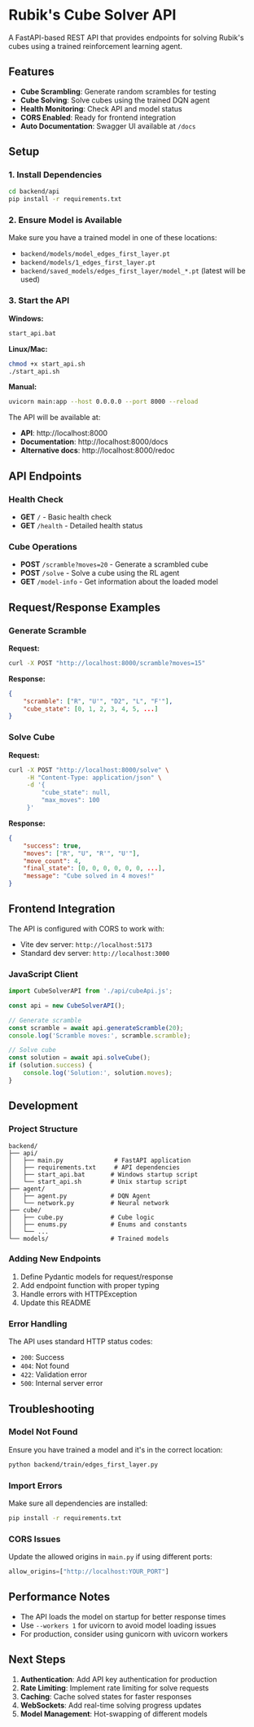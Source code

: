 # Rubik's Cube Solver API

A FastAPI-based REST API that provides endpoints for solving Rubik's cubes using a trained reinforcement learning agent.

## Features

- **Cube Scrambling**: Generate random scrambles for testing
- **Cube Solving**: Solve cubes using the trained DQN agent
- **Health Monitoring**: Check API and model status
- **CORS Enabled**: Ready for frontend integration
- **Auto Documentation**: Swagger UI available at `/docs`

## Setup

### 1. Install Dependencies

```bash
cd backend/api
pip install -r requirements.txt
```

### 2. Ensure Model is Available

Make sure you have a trained model in one of these locations:
- `backend/models/model_edges_first_layer.pt`
- `backend/models/1_edges_first_layer.pt`
- `backend/saved_models/edges_first_layer/model_*.pt` (latest will be used)

### 3. Start the API

**Windows:**
```bash
start_api.bat
```

**Linux/Mac:**
```bash
chmod +x start_api.sh
./start_api.sh
```

**Manual:**
```bash
uvicorn main:app --host 0.0.0.0 --port 8000 --reload
```

The API will be available at:
- **API**: http://localhost:8000
- **Documentation**: http://localhost:8000/docs
- **Alternative docs**: http://localhost:8000/redoc

## API Endpoints

### Health Check
- **GET** `/` - Basic health check
- **GET** `/health` - Detailed health status

### Cube Operations
- **POST** `/scramble?moves=20` - Generate a scrambled cube
- **POST** `/solve` - Solve a cube using the RL agent
- **GET** `/model-info` - Get information about the loaded model

## Request/Response Examples

### Generate Scramble

**Request:**
```bash
curl -X POST "http://localhost:8000/scramble?moves=15"
```

**Response:**
```json
{
    "scramble": ["R", "U'", "D2", "L", "F'"],
    "cube_state": [0, 1, 2, 3, 4, 5, ...]
}
```

### Solve Cube

**Request:**
```bash
curl -X POST "http://localhost:8000/solve" \
     -H "Content-Type: application/json" \
     -d '{
         "cube_state": null,
         "max_moves": 100
     }'
```

**Response:**
```json
{
    "success": true,
    "moves": ["R", "U", "R'", "U'"],
    "move_count": 4,
    "final_state": [0, 0, 0, 0, 0, 0, ...],
    "message": "Cube solved in 4 moves!"
}
```

## Frontend Integration

The API is configured with CORS to work with:
- Vite dev server: `http://localhost:5173`
- Standard dev server: `http://localhost:3000`

### JavaScript Client

```javascript
import CubeSolverAPI from './api/cubeApi.js';

const api = new CubeSolverAPI();

// Generate scramble
const scramble = await api.generateScramble(20);
console.log('Scramble moves:', scramble.scramble);

// Solve cube
const solution = await api.solveCube();
if (solution.success) {
    console.log('Solution:', solution.moves);
}
```

## Development

### Project Structure

```
backend/
├── api/
│   ├── main.py              # FastAPI application
│   ├── requirements.txt     # API dependencies
│   ├── start_api.bat       # Windows startup script
│   └── start_api.sh        # Unix startup script
├── agent/
│   ├── agent.py            # DQN Agent
│   └── network.py          # Neural network
├── cube/
│   ├── cube.py             # Cube logic
│   ├── enums.py            # Enums and constants
│   └── ...
└── models/                 # Trained models
```

### Adding New Endpoints

1. Define Pydantic models for request/response
2. Add endpoint function with proper typing
3. Handle errors with HTTPException
4. Update this README

### Error Handling

The API uses standard HTTP status codes:
- `200`: Success
- `404`: Not found
- `422`: Validation error
- `500`: Internal server error

## Troubleshooting

### Model Not Found
Ensure you have trained a model and it's in the correct location:
```bash
python backend/train/edges_first_layer.py
```

### Import Errors
Make sure all dependencies are installed:
```bash
pip install -r requirements.txt
```

### CORS Issues
Update the allowed origins in `main.py` if using different ports:
```python
allow_origins=["http://localhost:YOUR_PORT"]
```

## Performance Notes

- The API loads the model on startup for better response times
- Use `--workers 1` for uvicorn to avoid model loading issues
- For production, consider using gunicorn with uvicorn workers

## Next Steps

1. **Authentication**: Add API key authentication for production
2. **Rate Limiting**: Implement rate limiting for solve requests
3. **Caching**: Cache solved states for faster responses
4. **WebSockets**: Add real-time solving progress updates
5. **Model Management**: Hot-swapping of different models
